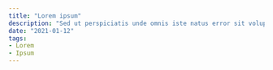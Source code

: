 ```yaml
---
title: "Lorem ipsum"
description: "Sed ut perspiciatis unde omnis iste natus error sit voluptatem"
date: "2021-01-12"
tags:
- Lorem
- Ipsum
---
```



